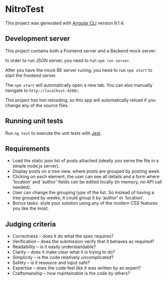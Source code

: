 # NitroTest

This project was generated with [Angular CLI](https://github.com/angular/angular-cli) version 9.1.4.

## Development server

This project contains both a Frontend server and a Backend mock server: 

In order to run JSON server, you need to run `npm run server`.

After you have the mock BE server runing, you need to run `npm start` to start the frontend server.

The `npm start` will automatically open a new tab. You can also manually navigate to `http://localhost:4200/`.

This project has hot-reloading, so this app will automatically reload if you change any of the source files.

## Running unit tests

Run `ng test` to execute the unit tests with [Jest](https://jestjs.io/).

## Requirements
 -  Load the static json list of posts attached (ideally you serve the file in a simple node.js server).
 - Display posts on a tree view, where posts are grouped by posting week.
 - Clicking on each element, the user can see all details and a form where ‘location’ and ‘author’ fields can be edited locally (in memory, no API call needed).
 - User can change the grouping type of the list. So instead of having a tree grouped by weeks, it could group it by ‘author’ or ‘location’.
 - Bonus tasks: style your solution using any of the modern CSS features you like the most.

## Judging criteria
 - Correctness – does it do what the spec requires?
 - Verification – does the submission verify that it behaves as required?
 - Readability – is it easily understandable?
 - Clarity – does it make clear what it is trying to do?
 - Simplicity – is the code relatively uncomplicated?
 - Safety – is it resource and input safe?
 - Expertise – does the code feel like it was written by an expert?
 - Craftsmanship – how maintainable is the code by others?